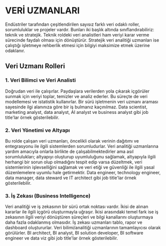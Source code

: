 # VERİ UZMANLARI

Endüstriler tarafından çeşitlendirilen sayısız farklı veri odaklı roller, sorumluluklar ve projeler vardır. Bunları iki başlık altında sınıflandırabiliriz: teknik ve stratejik. Teknik roldeki veri analistleri ham veriyi karar verme sürecinde faydalı olması için dönüştürür. Stratejik veri analitiği uzmanları ise çalıştığı işletmeye rehberlik etmesi için bilgiyi maksimize etmek üzerine odaklanır. 

## Veri Uzmanı Rolleri

### 1. Veri Bilimci ve Veri Analisti

Doğrudan veri ile çalışırlar. Paydaşlara verilerden yola çıkarak içgörüler sunmak için veriyi toplar, temizler ve analiz ederler. Bu süreçte de veri modellemesi ve istatistik kullanırlar. Bir sürü işletmenin veri uzmanı araması sayesinde ilgi alanınıza göre bir iş bulmanız kaçınılmaz. Data scientist, marketing analyst, data analyst, AI analyst ve business analyst gibi job title'lar örnek gösterilebilir.

### 2. Veri Yönetimi ve Altyapı

Bu rolde çalışan veri uzmanları, öncelikli olarak verinin dağıtımı ve entegrasyonu ile ilgili sistemlerden sorumludurlar. Veri analitiği uzmanlarına yardım amacıyla onlarla birlikte de çalışabilmektedirler ama asıl sorumlulukları; altyapıyı oluşturup uyumluluğunu sağlamak, altyapıyla ilgili herhangi bir sorun olup olmadığını tespit edip varsa düzeltmek, veri sistemlerinin işlevselliğini sağlamak ve veri etiği ve güvenliği ile ilgili yasal düzenlemelere uyumlu hale getirmektir. Data engineer, technology engineer, data manager, data steward ve IT architect gibi job title'lar örnek gösterilebilir.

### 3. İş Zekası (Business Intelligence)

Veri analitiği ve iş zekasının bir sürü ortak noktası vardır. İkisi de alınan kararlar ile ilgili içgörü oluşturmayla uğraşır. İkisi arasındaki temel fark ise iş zekasının ilgili veriyi dönüştüren süreçleri ve bilgi kanallarını oluşturmaya daha fazla odaklanmış olmasıdır. İş zekası uzmanları tablo, rapor ve dashboard oluştururlar. Veri bilimi/analitiği uzmanlarının tamamlayıcısı olarak görülürler. BI architect, BI analyst, BI solution developer, BI software engineer ve data viz gibi job title'lar örnek gösterilebilir.

